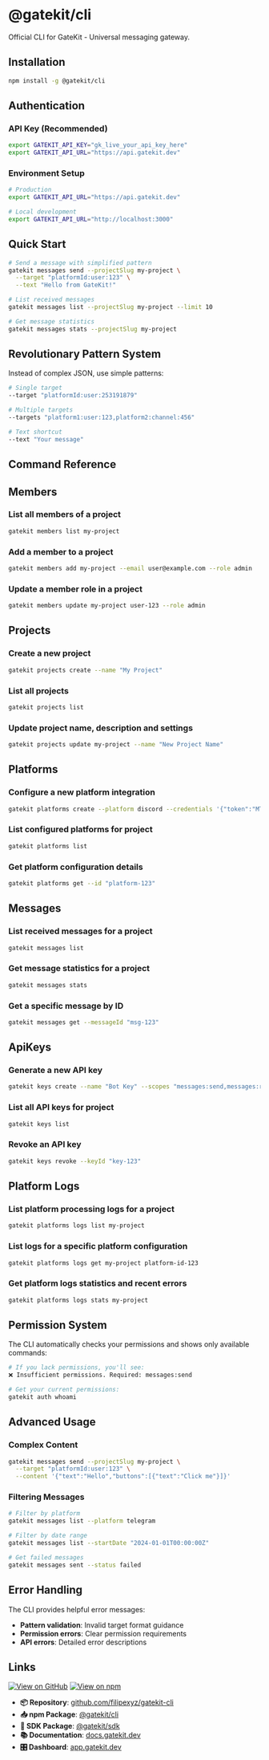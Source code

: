 # @gatekit/cli

Official CLI for GateKit - Universal messaging gateway.

## Installation

```bash
npm install -g @gatekit/cli
```

## Authentication

### API Key (Recommended)
```bash
export GATEKIT_API_KEY="gk_live_your_api_key_here"
export GATEKIT_API_URL="https://api.gatekit.dev"
```

### Environment Setup
```bash
# Production
export GATEKIT_API_URL="https://api.gatekit.dev"

# Local development
export GATEKIT_API_URL="http://localhost:3000"
```

## Quick Start

```bash
# Send a message with simplified pattern
gatekit messages send --projectSlug my-project \
  --target "platformId:user:123" \
  --text "Hello from GateKit!"

# List received messages
gatekit messages list --projectSlug my-project --limit 10

# Get message statistics
gatekit messages stats --projectSlug my-project
```

## Revolutionary Pattern System

Instead of complex JSON, use simple patterns:

```bash
# Single target
--target "platformId:user:253191879"

# Multiple targets
--targets "platform1:user:123,platform2:channel:456"

# Text shortcut
--text "Your message"
```

## Command Reference

## Members

### List all members of a project
```bash
gatekit members list my-project
```

### Add a member to a project
```bash
gatekit members add my-project --email user@example.com --role admin
```

### Update a member role in a project
```bash
gatekit members update my-project user-123 --role admin
```

## Projects

### Create a new project
```bash
gatekit projects create --name "My Project"
```

### List all projects
```bash
gatekit projects list
```

### Update project name, description and settings
```bash
gatekit projects update my-project --name "New Project Name"
```

## Platforms

### Configure a new platform integration
```bash
gatekit platforms create --platform discord --credentials '{"token":"MTExMjIzMzQ0NTU2Njc3ODg5MA.Xx-Xxx.FakeTokenForTestingPurposesOnly123456789"}'
```

### List configured platforms for project
```bash
gatekit platforms list
```

### Get platform configuration details
```bash
gatekit platforms get --id "platform-123"
```

## Messages

### List received messages for a project
```bash
gatekit messages list
```

### Get message statistics for a project
```bash
gatekit messages stats
```

### Get a specific message by ID
```bash
gatekit messages get --messageId "msg-123"
```

## ApiKeys

### Generate a new API key
```bash
gatekit keys create --name "Bot Key" --scopes "messages:send,messages:read"
```

### List all API keys for project
```bash
gatekit keys list
```

### Revoke an API key
```bash
gatekit keys revoke --keyId "key-123"
```

## Platform Logs

### List platform processing logs for a project
```bash
gatekit platforms logs list my-project
```

### List logs for a specific platform configuration
```bash
gatekit platforms logs get my-project platform-id-123
```

### Get platform logs statistics and recent errors
```bash
gatekit platforms logs stats my-project
```

## Permission System

The CLI automatically checks your permissions and shows only available commands:

```bash
# If you lack permissions, you'll see:
❌ Insufficient permissions. Required: messages:send

# Get your current permissions:
gatekit auth whoami
```

## Advanced Usage

### Complex Content
```bash
gatekit messages send --projectSlug my-project \
  --target "platformId:user:123" \
  --content '{"text":"Hello","buttons":[{"text":"Click me"}]}'
```

### Filtering Messages
```bash
# Filter by platform
gatekit messages list --platform telegram

# Filter by date range
gatekit messages list --startDate "2024-01-01T00:00:00Z"

# Get failed messages
gatekit messages sent --status failed
```

## Error Handling

The CLI provides helpful error messages:
- **Pattern validation**: Invalid target format guidance
- **Permission errors**: Clear permission requirements
- **API errors**: Detailed error descriptions

## Links

[![View on GitHub](https://img.shields.io/badge/View%20on-GitHub-blue?logo=github)](https://github.com/filipexyz/gatekit-cli)
[![View on npm](https://img.shields.io/badge/View%20on-npm-red?logo=npm)](https://www.npmjs.com/package/@gatekit/cli)

- **📦 Repository**: [github.com/filipexyz/gatekit-cli](https://github.com/filipexyz/gatekit-cli)
- **📥 npm Package**: [@gatekit/cli](https://www.npmjs.com/package/@gatekit/cli)
- **🔧 SDK Package**: [@gatekit/sdk](https://www.npmjs.com/package/@gatekit/sdk)
- **📚 Documentation**: [docs.gatekit.dev](https://docs.gatekit.dev)
- **🎛️ Dashboard**: [app.gatekit.dev](https://app.gatekit.dev)

